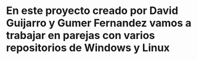 # En este proyecto creado por David Guijarro y Gumer Fernandez vamos a trabajar en parejas con varios repositorios de Windows y Linux
